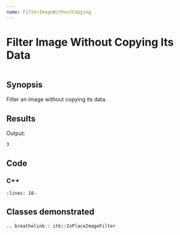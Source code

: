 ```yaml
---
name: FilterImageWithoutCopying
---
```


# Filter Image Without Copying Its Data

```{index} single: InPlaceImageFilter
```

## Synopsis

Filter an image without copying its data.

## Results

Output:

```
3
```

## Code

### C++

```{literalinclude} Code.cxx
:lines: 18-
```

## Classes demonstrated

```{eval-rst}
.. breathelink:: itk::InPlaceImageFilter
```
